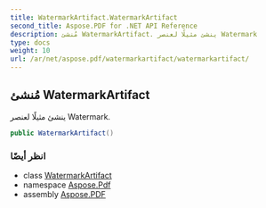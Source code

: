 ```yaml
---
title: WatermarkArtifact.WatermarkArtifact
second_title: Aspose.PDF for .NET API Reference
description: مُنشئ WatermarkArtifact. ينشئ مثيلًا لعنصر Watermark
type: docs
weight: 10
url: /ar/net/aspose.pdf/watermarkartifact/watermarkartifact/
---
```

## مُنشئ WatermarkArtifact

ينشئ مثيلًا لعنصر Watermark.

```csharp
public WatermarkArtifact()
```

### انظر أيضًا

* class [WatermarkArtifact](../)
* namespace [Aspose.Pdf](../../../aspose.pdf/)
* assembly [Aspose.PDF](../../../)